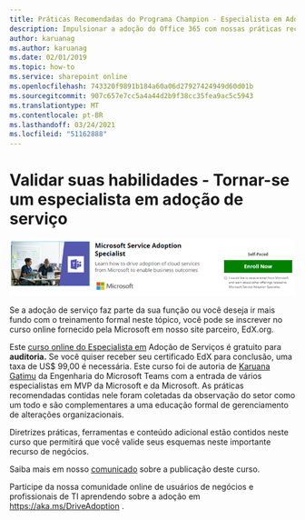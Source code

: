 ```yaml
---
title: Práticas Recomendadas do Programa Champion - Especialista em Adoção de Serviço
description: Impulsionar a adoção do Office 365 com nossas práticas recomendadas do Programa Champion
author: karuanag
ms.author: karuanag
ms.date: 02/01/2019
ms.topic: how-to
ms.service: sharepoint online
ms.openlocfilehash: 743320f9891b184a60a06d27927424949d60d01b
ms.sourcegitcommit: 907c657e7cc5a4a44d2b9f38cc35fea9ac5c5943
ms.translationtype: MT
ms.contentlocale: pt-BR
ms.lasthandoff: 03/24/2021
ms.locfileid: "51162888"
---
```

# <a name="validate-your-skills---become-a-service-adoption-specialist"></a>Validar suas habilidades - Tornar-se um especialista em adoção de serviço

![Curso especialista em Adoção de Serviços](media/champs_sascourse.png)

Se a adoção de serviço faz parte da sua função ou você deseja ir mais fundo com o treinamento formal neste tópico, você pode se inscrever no curso online fornecido pela Microsoft em nosso site parceiro, EdX.org. 

Este [curso online do Especialista em](/learn/paths/m365-service-adoption/) Adoção de Serviços é gratuito para **auditoria.**  Se você quiser receber seu certificado EdX para conclusão, uma taxa de US$ 99,00 é necessária.  Este curso foi de autoria de [Karuana Gatimu](https://linkedin.com/in/karuanagatimu) da Engenharia do Microsoft Teams com a entrada de vários especialistas em MVP da Microsoft e da Microsoft.  As práticas recomendadas contidas nele foram coletadas da observação do setor como um todo e são complementares a uma educação formal de gerenciamento de alterações organizacionais.  

Diretrizes práticas, ferramentas e conteúdo adicional estão contidos neste curso que permitirá que você valide seus esquemas neste importante recurso de negócios.  

Saiba mais em nosso [comunicado](https://aka.ms/AdoptionCertAnnouncement) sobre a publicação deste curso. 

Participe da nossa comunidade online de usuários de negócios e profissionais de TI aprendendo sobre a adoção em https://aka.ms/DriveAdoption .